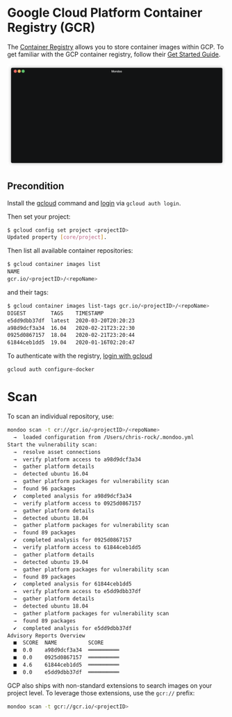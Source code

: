 # Google Cloud Platform Container Registry (GCR)

The [Container Registry](https://cloud.google.com/container-registry) allows you to store container images within GCP. To get familiar with the GCP container registry, follow their [Get Started Guide](https://cloud.google.com/container-registry/docs/quickstart).

![Mondoo Google Cloud Container Registry scan from CLI](../static/videos/gcp-gcr-scan.gif)

## Precondition

Install the [gcloud](https://cloud.google.com/sdk/install) command and [login](https://cloud.google.com/sdk/gcloud/reference/auth/login) via `gcloud auth login`.

Then set your project:

```bash
$ gcloud config set project <projectID>
Updated property [core/project].
```

Then list all available container repositories:

```bash
$ gcloud container images list
NAME
gcr.io/<projectID>/<repoName>
```

and their tags:

```bash
$ gcloud container images list-tags gcr.io/<projectID>/<repoName>
DIGEST        TAGS    TIMESTAMP
e5dd9dbb37df  latest  2020-03-20T20:20:23
a98d9dcf3a34  16.04   2020-02-21T23:22:30
0925d0867157  18.04   2020-02-21T23:20:44
61844ceb1dd5  19.04   2020-01-16T02:20:47
```

To authenticate with the registry, [login with gcloud](https://cloud.google.com/container-registry/docs/advanced-authentication#standalone-helper)

```
gcloud auth configure-docker
```

# Scan

To scan an individual repository, use:

```bash
mondoo scan -t cr://gcr.io/<projectID>/<repoName>
  →  loaded configuration from /Users/chris-rock/.mondoo.yml
Start the vulnerability scan:
  →  resolve asset connections
  →  verify platform access to a98d9dcf3a34
  →  gather platform details
  →  detected ubuntu 16.04
  →  gather platform packages for vulnerability scan
  →  found 96 packages
  ✔  completed analysis for a98d9dcf3a34
  →  verify platform access to 0925d0867157
  →  gather platform details
  →  detected ubuntu 18.04
  →  gather platform packages for vulnerability scan
  →  found 89 packages
  ✔  completed analysis for 0925d0867157
  →  verify platform access to 61844ceb1dd5
  →  gather platform details
  →  detected ubuntu 19.04
  →  gather platform packages for vulnerability scan
  →  found 89 packages
  ✔  completed analysis for 61844ceb1dd5
  →  verify platform access to e5dd9dbb37df
  →  gather platform details
  →  detected ubuntu 18.04
  →  gather platform packages for vulnerability scan
  →  found 89 packages
  ✔  completed analysis for e5dd9dbb37df
Advisory Reports Overview
  ■  SCORE  NAME          SCORE
  ■  0.0    a98d9dcf3a34  ══════════
  ■  0.0    0925d0867157  ══════════
  ■  4.6    61844ceb1dd5  ══════════
  ■  0.0    e5dd9dbb37df  ══════════
```

GCP also ships with non-standard extensions to search images on your project level. To leverage those extensions, use the `gcr://` prefix:

```bash
mondoo scan -t gcr://gcr.io/<projectID>
```